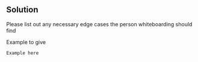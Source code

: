 ## Solution

Please list out any necessary edge cases the person whiteboarding should find


Example to give
```
Example here

```